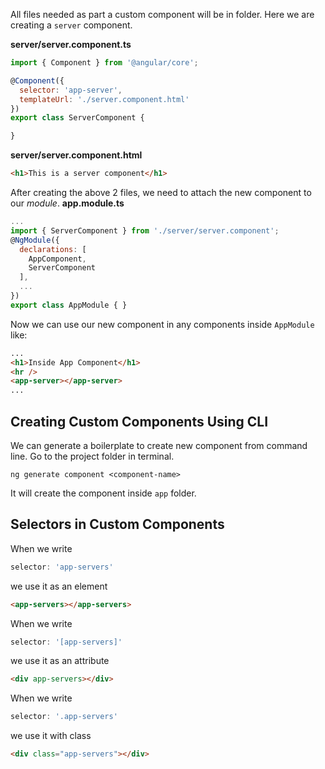 All files needed as part a custom component will be in folder. Here we are creating a `server` component.

__server/server.component.ts__
```javascript
import { Component } from '@angular/core';

@Component({
  selector: 'app-server',
  templateUrl: './server.component.html'
})
export class ServerComponent {

}
```

__server/server.component.html__
```html
<h1>This is a server component</h1>
```

After creating the above 2 files, we need to attach the new component to our _module_.
__app.module.ts__
```javascript
...
import { ServerComponent } from './server/server.component';
@NgModule({
  declarations: [
    AppComponent,
    ServerComponent
  ],
  ...
})
export class AppModule { }
```

Now we can use our new component in any components inside `AppModule` like:
```html
...
<h1>Inside App Component</h1>
<hr />
<app-server></app-server>
...
```

## Creating Custom Components Using CLI
We can generate a boilerplate to create new component from command line. Go to the project folder in terminal.
```
ng generate component <component-name>
```
It will create the component inside `app` folder.

## Selectors in Custom Components
When we write
```javascript
selector: 'app-servers'
```
we use it as an element
```html
<app-servers></app-servers>
```

When we write
```javascript
selector: '[app-servers]'
```
we use it as an attribute
```html
<div app-servers></div>
```

When we write
```javascript
selector: '.app-servers'
```
we use it with class
```html
<div class="app-servers"></div>
```
